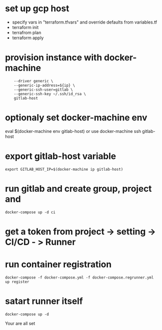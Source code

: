 # set up gcp host

- specify vars in "terraform.tfvars" and  override defaults  from variables.tf
- terraform init
- terrafrom plan
- terraform apply

# provision instance with docker-machine

```docker-machine create \
    --driver generic \
    --generic-ip-address=${ip} \
    --generic-ssh-user=gitlab \
    --generic-ssh-key ~/.ssh/id_rsa \
    gitlab-host
```

# optionaly set docker-machine env
eval $(docker-machine env gitlab-host)
 or use
docker-machine ssh gitlab-host

# export gitlab-host variable

```export GITLAB_HOST_IP=$(docker-machine ip gitlab-host)```

# run gitlab and create group, project and

```cd gitlab
docker-compose up -d ci
```

# get a token from project -> setting -> CI/CD - > Runner

# run container registration

```docker-compose -f docker-compose.yml -f docker-compose.regrunner.yml up register```

# satart runner itself

```docker-compose up -d```

Your are all set
